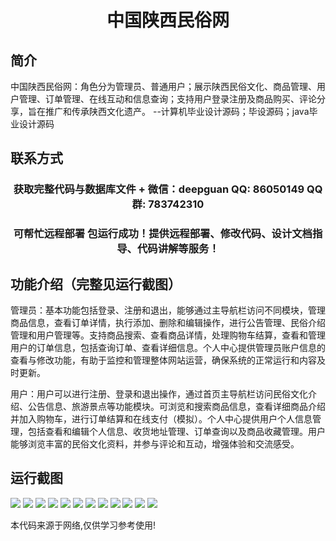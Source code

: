 <p><h1 align="center">中国陕西民俗网</h1></p>

## 简介
中国陕西民俗网：角色分为管理员、普通用户；展示陕西民俗文化、商品管理、用户管理、订单管理、在线互动和信息查询；支持用户登录注册及商品购买、评论分享，旨在推广和传承陕西文化遗产。    --计算机毕业设计源码；毕设源码；java毕业设计源码


## 联系方式
<p><h3 align="center">获取完整代码与数据库文件 + 微信：deepguan QQ: 86050149 QQ群: 783742310</h3></p>
<p><h3 align="center">可帮忙远程部署 包运行成功！提供远程部署、修改代码、设计文档指导、代码讲解等服务！</h3></p>

## 功能介绍（完整见运行截图）
管理员：基本功能包括登录、注册和退出，能够通过主导航栏访问不同模块，管理商品信息，查看订单详情，执行添加、删除和编辑操作，进行公告管理、民俗介绍管理和用户管理等。支持商品搜索、查看商品详情，处理购物车结算，查看和管理用户的订单信息，包括查询订单、查看详细信息。个人中心提供管理员账户信息的查看与修改功能，有助于监控和管理整体网站运营，确保系统的正常运行和内容及时更新。

用户：用户可以进行注册、登录和退出操作，通过首页主导航栏访问民俗文化介绍、公告信息、旅游景点等功能模块。可浏览和搜索商品信息，查看详细商品介绍并加入购物车，进行订单结算和在线支付（模拟）。个人中心提供用户个人信息管理，包括查看和编辑个人信息、收货地址管理、订单查询以及商品收藏管理。用户能够浏览丰富的民俗文化资料，并参与评论和互动，增强体验和交流感受。


## 运行截图
![](img/001.jpg)
![](img/002.jpg)
![](img/003.jpg)
![](img/004.jpg)
![](img/005.jpg)
![](img/006.jpg)
![](img/007.jpg)
![](img/008.jpg)
![](img/009.jpg)
![](img/010.jpg)
![](img/011.jpg)
![](img/012.jpg)

<p>本代码来源于网络,仅供学习参考使用!</p>
